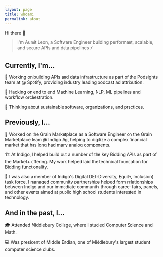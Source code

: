 ```yaml
---
layout: page
title: whoami
permalink: about
---
```


Hi there 👋

> I'm Aumit Leon, a Software Engineer building performant, scalable, and secure APIs and data pipelines ⚡

## Currently, I'm...

🔭 Working on building APIs and data infrastructure as part of the Podsights team at @ Spotify, providing industry leading podcast ad attribution.

🌱 Hacking on end to end Machine Learning, NLP, ML pipelines and workflow orchestration.

💬 Thinking about sustainable software, organizations, and practices.

## Previously, I...

🌾 Worked on the Grain Marketplace as a Software Engineer on the Grain Marketplace team @ Indigo Ag, helping to digitize a complex financial market that has long had many analog components.

🏗️ At Indigo, I helped build out a number of the key Bidding APIs as part of the Market+ offering. My work helped laid the technical foundation for Bidding functionality. 

🤝 I was also a member of Indigo's Digital DEI (Diversity, Equity, Inclusion) task force. I managed community partnerships helped form relationships between Indigo and our immediate community through career fairs, panels, and other events aimed at public high school students interested in technology. 

## And in the past, I...

🎓 Attended Middlebury College, where I studied Computer Science and Math.

💻 Was president of Middle Endian, one of Middlebury's largest student computer science clubs.